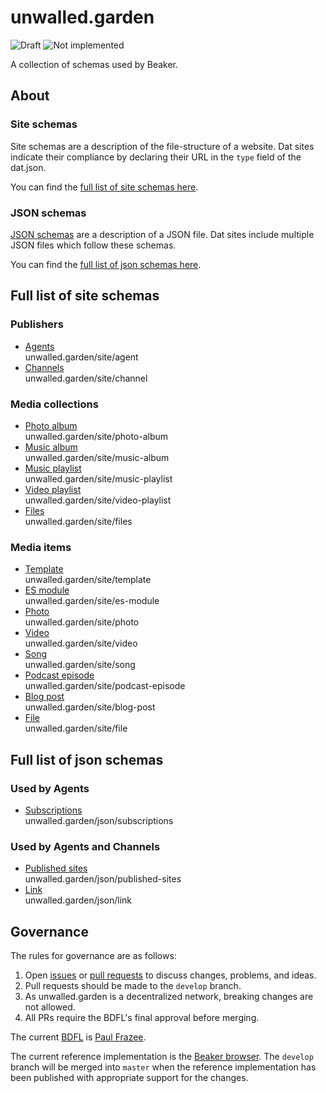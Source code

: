 # unwalled.garden

![Draft](https://img.shields.io/badge/Draft-In%20progress-yellow.svg) ![Not implemented](https://img.shields.io/badge/Status-Not%20implemented-red.svg)

A collection of schemas used by Beaker.

## About

### Site schemas

Site schemas are a description of the file-structure of a website. Dat sites indicate their compliance by declaring their URL in the `type` field of the dat.json.

You can find the [full list of site schemas here](#full-list-of-site-schemas). 

### JSON schemas

[JSON schemas](https://json-schema.org/) are a description of a JSON file. Dat sites include multiple JSON files which follow these schemas.

You can find the [full list of json schemas here](#full-list-of-json-schemas). 

## Full list of site schemas

### Publishers

 - [Agents](./site/agent.md)<br>unwalled.garden/site/agent
 - [Channels](./site/channels.md)<br>unwalled.garden/site/channel

### Media collections

 - [Photo album](./site/photo-album.md)<br>unwalled.garden/site/photo-album
 - [Music album](./site/music-album.md)<br>unwalled.garden/site/music-album
 - [Music playlist](./site/music-playlist.md)<br>unwalled.garden/site/music-playlist
 - [Video playlist](./site/video-playlist.md)<br>unwalled.garden/site/video-playlist
 - [Files](./site/files.md)<br>unwalled.garden/site/files
 
 ### Media items

 - [Template](./site/template.md)<br>unwalled.garden/site/template
 - [ES module](./site/es-module.md)<br>unwalled.garden/site/es-module
 - [Photo](./site/photo.md)<br>unwalled.garden/site/photo
 - [Video](./site/video.md)<br>unwalled.garden/site/video
 - [Song](./site/song.md)<br>unwalled.garden/site/song
 - [Podcast episode](./site/podcast-episode.md)<br>unwalled.garden/site/podcast-episode
 - [Blog post](./site/blog-post.md)<br>unwalled.garden/site/blog-post
 - [File](./site/file.md)<br>unwalled.garden/site/file

## Full list of json schemas

### Used by Agents

 - [Subscriptions](./json/subscriptions.md)<br>unwalled.garden/json/subscriptions

### Used by Agents and Channels

 - [Published sites](./json/published-sites.md)<br>unwalled.garden/json/published-sites
 - [Link](./json/link.md)<br>unwalled.garden/json/link


## Governance

The rules for governance are as follows:

 1. Open [issues](/issues) or [pull requests](/pulls) to discuss changes, problems, and ideas.
 2. Pull requests should be made to the `develop` branch.
 3. As unwalled.garden is a decentralized network, breaking changes are not allowed.
 4. All PRs require the BDFL's final approval before merging.

The current [BDFL](https://en.wikipedia.org/wiki/Benevolent_dictator_for_life) is [Paul Frazee](https://github.com/pfrazee).

The current reference implementation is the [Beaker browser](https://github.com/beakerbrowser/beaker). The `develop` branch will be merged into `master` when the reference implementation has been published with appropriate support for the changes.